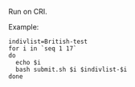 Run on CRI.

Example:

```
indivlist=British-test
for i in `seq 1 17`
do 
  echo $i
  bash submit.sh $i $indivlist-$i
done
```
